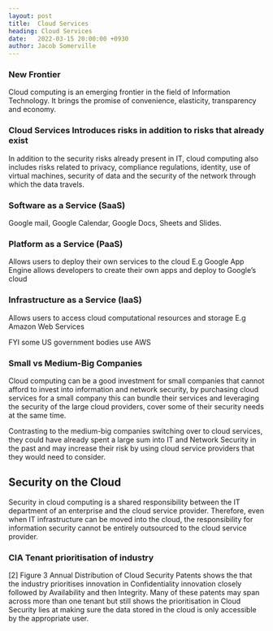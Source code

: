 ```yaml
---
layout: post
title:  Cloud Services
heading: Cloud Services
date:   2022-03-15 20:00:00 +0930
author: Jacob Somerville
---
```


### New Frontier

Cloud computing is an emerging frontier in the field of Information Technology. It brings the promise of convenience, elasticity, transparency and economy.

### Cloud Services Introduces risks in addition to risks that already exist

In addition to the security risks already present in IT, cloud computing also includes risks related to privacy, compliance regulations, identity, use of virtual machines, security of data and the security of the network through which the data travels.

### Software as a Service (SaaS)

Google mail, Google Calendar, Google Docs, Sheets and Slides.

### Platform as a Service (PaaS)

Allows users to deploy their own services to the cloud E.g Google App Engine allows developers to create their own apps and deploy to Google’s cloud

### Infrastructure as a Service (IaaS)

Allows users to access cloud computational resources and storage E.g Amazon Web Services

FYI some US government bodies use AWS

### Small vs Medium-Big Companies

Cloud computing can be a good investment for small companies that cannot afford to invest into information and network security, by purchasing cloud services for a small company this can bundle their services and leveraging the security of the large cloud providers, cover some of their security needs at the same time.

Contrasting to the medium-big companies switching over to cloud services, they could have already spent a large sum into IT and Network Security in the past and may increase their risk by using cloud service providers that they would need to consider.

## Security on the Cloud

Security in cloud computing is a shared responsibility between the IT department of an enterprise and the cloud service provider. Therefore, even when IT infrastructure can be moved into the cloud, the responsibility for information security cannot be entirely outsourced to the cloud service provider.

### CIA Tenant prioritisation of industry

[2] Figure 3 Annual Distribution of Cloud Security Patents shows the that the industry prioritises innovation in Confidentiality innovation closely followed by Availability and then Integrity. 
Many of these patents may span across more than one tenant but still shows the prioritisation in Cloud Security lies at making sure the data stored in the cloud is only accessible by the appropriate user.